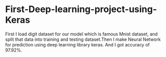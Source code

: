 # First-Deep-learning-project-using-Keras
First I load digit dataset for our model which is famous Mnist dataset, and split that data into training and testing dataset.Then I make Neural Network for prediction 
using deep learning library keras.
And I got accuracy of 97.92%.

